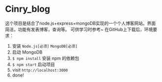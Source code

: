 # Cinry_blog
这个项目是结合了node.js+express+mongoDB实现的一个个人博客网站。界面简洁，功能有发表博客，查询等。
可供学习时参考~
在GitHub上下载后，环境要求：
1. 安装 `Node.js[必须]` `MongoDB[必须]`
2. 启动 MongoDB
3. `$ npm install` 安装 npm 的依赖包
4. `$ npm start` 启动项目
7. visit `http://localhost:3000`
8. done!
